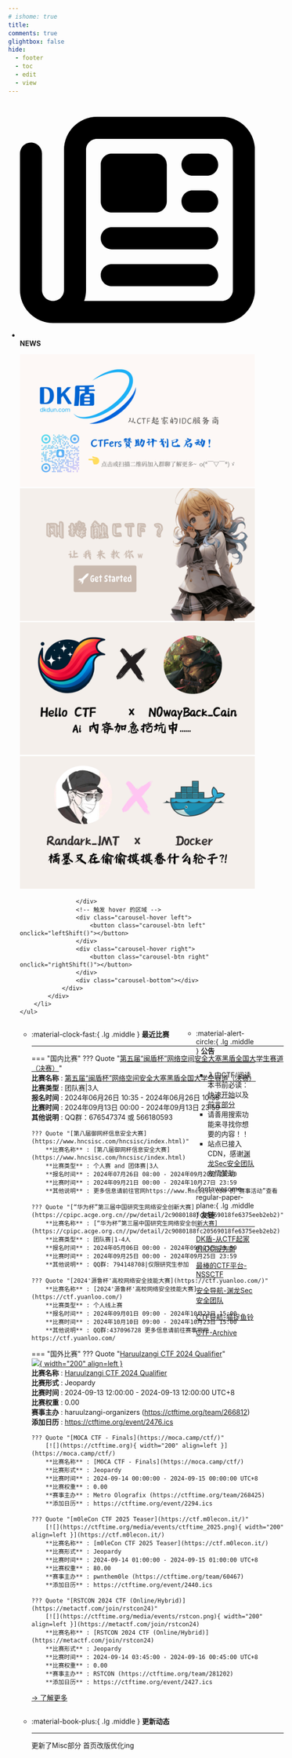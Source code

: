 ```yaml
---
# ishome: true
title: 
comments: true
glightbox: false
hide:
  - footer
  - toc
  - edit
  - view
---
```


<div class="grid cards">
    <ul>
        <li>
            <p><span class="twemoji lg middle"><svg xmlns="http://www.w3.org/2000/svg"
                        viewBox="0 0 512 512"><!--! Font Awesome Free 6.5.1 by @fontawesome - https://fontawesome.com License - https://fontawesome.com/license/free (Icons: CC BY 4.0, Fonts: SIL OFL 1.1, Code: MIT License) Copyright 2023 Fonticons, Inc.-->
                        <path
                            d="M168 80c-13.3 0-24 10.7-24 24v304c0 8.4-1.4 16.5-4.1 24H440c13.3 0 24-10.7 24-24V104c0-13.3-10.7-24-24-24H168zM72 480c-39.8 0-72-32.2-72-72V112c0-13.3 10.7-24 24-24s24 10.7 24 24v296c0 13.3 10.7 24 24 24s24-10.7 24-24V104c0-39.8 32.2-72 72-72h272c39.8 0 72 32.2 72 72v304c0 39.8-32.2 72-72 72H72zm104-344c0-13.3 10.7-24 24-24h96c13.3 0 24 10.7 24 24v80c0 13.3-10.7 24-24 24h-96c-13.3 0-24-10.7-24-24v-80zm200-24h32c13.3 0 24 10.7 24 24s-10.7 24-24 24h-32c-13.3 0-24-10.7-24-24s10.7-24 24-24zm0 80h32c13.3 0 24 10.7 24 24s-10.7 24-24 24h-32c-13.3 0-24-10.7-24-24s10.7-24 24-24zm-176 80h208c13.3 0 24 10.7 24 24s-10.7 24-24 24H200c-13.3 0-24-10.7-24-24s10.7-24 24-24zm0 80h208c13.3 0 24 10.7 24 24s-10.7 24-24 24H200c-13.3 0-24-10.7-24-24s10.7-24 24-24z">
                        </path>
                    </svg></span> <strong>NEWS</strong></p>
            <div class="grid cards">
                <div class="carousel">
                    <div class="carousel-container">
                        <a href="https://www.dkdun.cn/"><img src="./assets/banner-dkdun.png" /></a>
                        <a href="../HC_Start/" target="_blank"><img src="./assets/banner-quickstart.png" /></a>
                        <a href="../HC_AI/" target="_blank"><img src="./assets/banner-update.png" /></a>
                        <a href="https://github.com/CTF-Archives" target="_blank"><img src="./assets/banner-Achieve.png" /></a>
                        
                    </div>
                    <!-- 触发 hover 的区域 -->
                    <div class="carousel-hover left">
                        <button class="carousel-btn left" onclick="leftShift()"></button>
                    </div>
                    <div class="carousel-hover right">
                        <button class="carousel-btn right" onclick="rightShift()"></button>
                    </div>
                    <div class="carousel-bottom"></div>
                </div>
            </div>
        </li>
    </ul>
</div>

<div class="grid grid-cols-8 gap-4" style="display: grid;grid-template-columns: 70% 30%;" markdown>

<div class="grid cards" style="display: grid; grid-template-columns: 1fr;" markdown>

<div class="grid cards" markdown>

-   :material-clock-fast:{ .lg .middle } __最近比赛__

    ---
    <!-- 主页赛事展示_开始 -->
    === "国内比赛"
        ??? Quote "[第五届“闽盾杯”网络空间安全大塞黑盾全国大学生赛道（决赛）](http://heidunbei.si.net.cn/hdc/cover)"  
            **比赛名称** : [第五届“闽盾杯”网络空间安全大塞黑盾全国大学生赛道（决赛）](http://heidunbei.si.net.cn/hdc/cover)  
            **比赛类型** : 团队赛|3人  
            **报名时间** : 2024年06月26日 10:35 - 2024年06月26日 10:35  
            **比赛时间** : 2024年09月13日 00:00 - 2024年09月13日 23:59  
            **其他说明** : QQ群：676547374 或 566180593  
            
        ??? Quote "[第八届御网杯信息安全大赛](https://www.hncsisc.com/hncsisc/index.html)"  
            **比赛名称** : [第八届御网杯信息安全大赛](https://www.hncsisc.com/hncsisc/index.html)  
            **比赛类型** : 个人赛 and 团体赛|3人  
            **报名时间** : 2024年07月26日 08:00 - 2024年09月20日 18:00  
            **比赛时间** : 2024年09月21日 00:00 - 2024年10月27日 23:59  
            **其他说明** : 更多信息请前往官网https://www.hncsisc.com 的“赛事活动”查看  
            
        ??? Quote "[“华为杯”第三届中国研究生网络安全创新大赛](https://cpipc.acge.org.cn//pw/detail/2c9080188fc20569018fe6375eeb2eb2)"  
            **比赛名称** : [“华为杯”第三届中国研究生网络安全创新大赛](https://cpipc.acge.org.cn//pw/detail/2c9080188fc20569018fe6375eeb2eb2)  
            **比赛类型** : 团队赛|1-4人  
            **报名时间** : 2024年05月06日 00:00 - 2024年09月23日 23:59  
            **比赛时间** : 2024年09月25日 00:00 - 2024年09月25日 23:59  
            **其他说明** : QQ群: 794148708|仅限研究生参加  
            
        ??? Quote "[2024'源鲁杯'高校网络安全技能大赛](https://ctf.yuanloo.com/)"  
            **比赛名称** : [2024'源鲁杯'高校网络安全技能大赛](https://ctf.yuanloo.com/)  
            **比赛类型** : 个人线上赛  
            **报名时间** : 2024年09月01日 09:00 - 2024年10月23日 15:00  
            **比赛时间** : 2024年10月10日 09:00 - 2024年10月23日 15:00  
            **其他说明** : QQ群:437096728 更多信息请前往赛事官网 https://ctf.yuanloo.com/  
                
    === "国外比赛"
        ??? Quote "[Haruulzangi CTF 2024 Qualifier](https://dashboard.haruulzangi.mn/)"  
            [![](https://ctftime.org/media/events/zangi_2.png){ width="200" align=left }](https://dashboard.haruulzangi.mn/)  
            **比赛名称** : [Haruulzangi CTF 2024 Qualifier](https://dashboard.haruulzangi.mn/)  
            **比赛形式** : Jeopardy  
            **比赛时间** : 2024-09-13 12:00:00 - 2024-09-13 12:00:00 UTC+8  
            **比赛权重** : 0.00  
            **赛事主办** : haruulzangi-organizers (https://ctftime.org/team/266812)  
            **添加日历** : https://ctftime.org/event/2476.ics  
            
        ??? Quote "[MOCA CTF - Finals](https://moca.camp/ctf/)"  
            [![](https://ctftime.org){ width="200" align=left }](https://moca.camp/ctf/)  
            **比赛名称** : [MOCA CTF - Finals](https://moca.camp/ctf/)  
            **比赛形式** : Jeopardy  
            **比赛时间** : 2024-09-14 00:00:00 - 2024-09-15 00:00:00 UTC+8  
            **比赛权重** : 0.00  
            **赛事主办** : Metro Olografix (https://ctftime.org/team/268425)  
            **添加日历** : https://ctftime.org/event/2294.ics  
            
        ??? Quote "[m0leCon CTF 2025 Teaser](https://ctf.m0lecon.it/)"  
            [![](https://ctftime.org/media/events/ctftime_2025.png){ width="200" align=left }](https://ctf.m0lecon.it/)  
            **比赛名称** : [m0leCon CTF 2025 Teaser](https://ctf.m0lecon.it/)  
            **比赛形式** : Jeopardy  
            **比赛时间** : 2024-09-14 01:00:00 - 2024-09-15 01:00:00 UTC+8  
            **比赛权重** : 80.00  
            **赛事主办** : pwnthem0le (https://ctftime.org/team/60467)  
            **添加日历** : https://ctftime.org/event/2440.ics  
            
        ??? Quote "[RSTCON 2024 CTF (Online/Hybrid)](https://metactf.com/join/rstcon24)"  
            [![](https://ctftime.org/media/events/rstcon.png){ width="200" align=left }](https://metactf.com/join/rstcon24)  
            **比赛名称** : [RSTCON 2024 CTF (Online/Hybrid)](https://metactf.com/join/rstcon24)  
            **比赛形式** : Jeopardy  
            **比赛时间** : 2024-09-14 03:45:00 - 2024-09-16 00:45:00 UTC+8  
            **比赛权重** : 0.00  
            **赛事主办** : RSTCON (https://ctftime.org/team/281202)  
            **添加日历** : https://ctftime.org/event/2427.ics  
            
    <!-- 主页赛事展示_结束 -->
    [→ 了解更多](./Event/)

</div>
  <div class="grid cards" markdown>

-   :material-book-plus:{ .lg .middle } __更新动态__

    ---

    更新了Misc部分 首页改版优化ing

</div>  
</div>
<div class="grid cards" markdown>

<div class="grid cards" markdown>

-   :material-alert-circle:{ .lg .middle } __公告__

    ---

    - 入门CTF/阅读本书前必读：[快速开始](./HC_Start/)以及[前言部分](./HC_Preface/)  
    - 请善用搜索功能来寻找你想要的内容！！
    - 站点已接入 CDN，感谢[渊龙Sec安全团队](https://dh.aabyss.cn)友情赞助

-   :fontawesome-regular-paper-plane:{ .lg .middle } __友链__

    ---

    [DK盾-从CTF起家的IDC服务商](https://www.dkdun.cn)

    [最棒的CTF平台-NSSCTF](https://www.nssctf.cn/)  

    [安全导航-渊龙Sec安全团队](https://dh.aabyss.cn)    

    [CTF导航-猫捉鱼铃](https://ctf.mzy0.com/)

    [CTF-Archive](https://github.com/CTF-Archives)

</div>   

</div>

</div>
